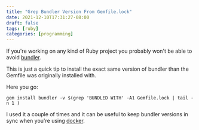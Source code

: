 ```yaml
---
title: "Grep Bundler Version From Gemfile.lock"
date: 2021-12-10T17:31:27-08:00
draft: false
tags: [ruby]
categories: [programming]
---
```


If you're working on any kind of Ruby project you probably won't be able to avoid [bundler](https://bundler.io).

This is just a quick tip to install the exact same version of bundler than the Gemfile was originally installed with.

Here you go:

```shell
gem install bundler -v $(grep 'BUNDLED WITH' -A1 Gemfile.lock | tail -n 1 )
```

I used it a couple of times and it can be useful to keep bundler versions in sync when you're using [docker](https://www.docker.com).

